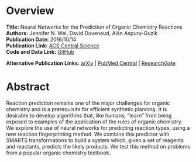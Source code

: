 # Overview
**Title:** Neural Networks for the Prediction of Organic Chemistry Reactions<br>
**Authors:** Jennifer N. Wei, David Duvenaud, Alán Aspuru-Guzik<br>
**Publication Date:** 2016/10/14<br>
**Publication Link:** [ACS Central Science](https://pubs.acs.org/doi/full/10.1021/acscentsci.6b00219)<br>
**Code and Data Link:** [GitHub](https://github.com/jnwei/neural_reaction_fingerprint)

**Alternative Publication Links:** [arXiv](https://arxiv.org/abs/1608.06296) |
[PubMed Central](https://www.ncbi.nlm.nih.gov/pmc/articles/PMC5084081) |
[ResearchGate](https://www.researchgate.net/publication/306397812_Neural_networks_for_the_prediction_organic_chemistry_reactions)


# Abstract
Reaction prediction remains one of the major challenges for organic chemistry and is a prerequisite for efficient
synthetic planning. It is desirable to develop algorithms that, like humans, “learn” from being exposed to examples of
the application of the rules of organic chemistry. We explore the use of neural networks for predicting reaction types,
using a new reaction fingerprinting method. We combine this predictor with SMARTS transformations to build a system
which, given a set of reagents and reactants, predicts the likely products. We test this method on problems from a
popular organic chemistry textbook.
